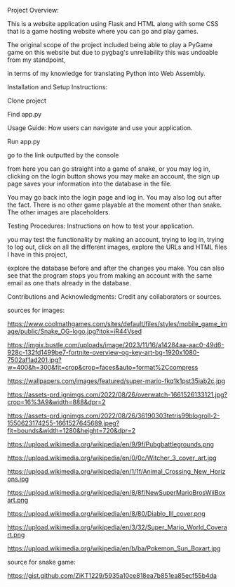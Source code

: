 Project Overview: 

This is a website application using Flask and HTML along with some CSS that is a game hosting website where you can go and play games. 

The original scope of the project included being able to play a PyGame game on this website but due to pygbag's unreliability this was undoable from my standpoint,

in terms of my knowledge for translating Python into Web Assembly.

Installation and Setup Instructions:

Clone project

Find app.py

Usage Guide: How users can navigate and use your application.

Run app.py

go to the link outputted by the console

from here you can go straight into a game of snake, or you may log in, clicking on the login button shows you may make an account, the sign up page saves your information into the database in the file.

You may go back into the login page and log in. You may also log out after the fact. There is no other game playable at the moment other than snake. The other images are placeholders.

Testing Procedures: Instructions on how to test your application.

you may test the functionality by making an account, trying to log in, trying to log out, click on all the different images, explore the URLs and HTML files I have in this project, 

explore the database before and after the changes you make. You can also see that the program stops you from making an account with the same email as one thats already in the database.

Contributions and Acknowledgments: Credit any collaborators or sources.

sources for images:

https://www.coolmathgames.com/sites/default/files/styles/mobile_game_image/public/Snake_OG-logo.jpg?itok=iR44Vsed

https://imgix.bustle.com/uploads/image/2023/11/16/a14284aa-aac0-49d6-928c-132fd1499be7-fortnite-overview-og-key-art-bg-1920x1080-7502af1ad201.jpg?w=400&h=300&fit=crop&crop=faces&auto=format%2Ccompress

https://wallpapers.com/images/featured/super-mario-fkq1k1pst35iab2c.jpg

https://assets-prd.ignimgs.com/2022/08/26/overwatch-1661526133121.jpg?crop=16%3A9&width=888&dpr=2

https://assets-prd.ignimgs.com/2022/08/26/36190303tetris99blogroll-2-1550623174255-1661527645689.jpeg?fit=bounds&width=1280&height=720&dpr=2

https://upload.wikimedia.org/wikipedia/en/9/9f/Pubgbattlegrounds.png

https://upload.wikimedia.org/wikipedia/en/0/0c/Witcher_3_cover_art.jpg

https://upload.wikimedia.org/wikipedia/en/1/1f/Animal_Crossing_New_Horizons.jpg

https://upload.wikimedia.org/wikipedia/en/8/8f/NewSuperMarioBrosWiiBoxart.png

https://upload.wikimedia.org/wikipedia/en/8/80/Diablo_III_cover.png

https://upload.wikimedia.org/wikipedia/en/3/32/Super_Mario_World_Coverart.png

https://upload.wikimedia.org/wikipedia/en/b/ba/Pokemon_Sun_Boxart.jpg

source for snake game:

https://gist.github.com/ZiKT1229/5935a10ce818ea7b851ea85ecf55b4da
